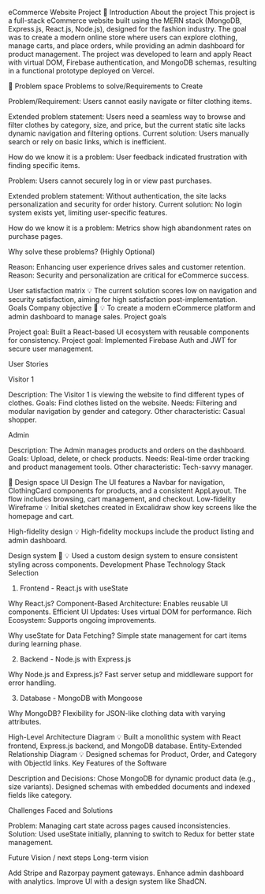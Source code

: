 eCommerce Website Project
🔖 Introduction
About the project
This project is a full-stack eCommerce website built using the MERN stack (MongoDB, Express.js, React.js, Node.js), designed for the fashion industry. 
The goal was to create a modern online store where users can explore clothing, manage carts, and place orders, while providing an admin dashboard for product management. 
The project was developed to learn and apply React with virtual DOM, Firebase authentication, and MongoDB schemas, resulting in a functional prototype deployed on Vercel.

🤔 Problem space
Problems to solve/Requirements to Create

Problem/Requirement: Users cannot easily navigate or filter clothing items.

Extended problem statement: Users need a seamless way to browse and filter clothes by category, size, and price, but the current static site lacks dynamic navigation and filtering options.
Current solution: Users manually search or rely on basic links, which is inefficient.

How do we know it is a problem: User feedback indicated frustration with finding specific items.


Problem: Users cannot securely log in or view past purchases.

Extended problem statement: Without authentication, the site lacks personalization and security for order history.
Current solution: No login system exists yet, limiting user-specific features.

How do we know it is a problem: Metrics show high abandonment rates on purchase pages.



Why solve these problems? (Highly Optional)

Reason: Enhancing user experience drives sales and customer retention.
Reason: Security and personalization are critical for eCommerce success.

User satisfaction matrix
💡 The current solution scores low on navigation and security satisfaction, aiming for high satisfaction post-implementation.
Goals
Company objective 🎯
💡 To create a modern eCommerce platform and admin dashboard to manage sales.
Project goals

Project goal: Built a React-based UI ecosystem with reusable components for consistency.
Project goal: Implemented Firebase Auth and JWT for secure user management.

User Stories

 Visitor 1

Description: The Visitor 1 is viewing the website to find different types of clothes.
Goals: Find clothes listed on the website.
Needs: Filtering and modular navigation by gender and category.
Other characteristic: Casual shopper.


 Admin

Description: The Admin manages products and orders on the dashboard.
Goals: Upload, delete, or check products.
Needs: Real-time order tracking and product management tools.
Other characteristic: Tech-savvy manager.



🌟 Design space
UI Design
The UI features a Navbar for navigation, ClothingCard components for products, and a consistent AppLayout. The flow includes browsing, cart management, and checkout.
Low-fidelity Wireframe
💡 Initial sketches created in Excalidraw show key screens like the homepage and cart.



High-fidelity design
💡 High-fidelity mockups include the product listing and admin dashboard.



Design system 🎨
💡 Used a custom design system to ensure consistent styling across components.
Development Phase
Technology Stack Selection

1. Frontend - React.js with useState

Why React.js?
Component-Based Architecture: Enables reusable UI components.
Efficient UI Updates: Uses virtual DOM for performance.
Rich Ecosystem: Supports ongoing improvements.


Why useState for Data Fetching?
Simple state management for cart items during learning phase.




 2. Backend - Node.js with Express.js

Why Node.js and Express.js?
Fast server setup and middleware support for error handling.




3. Database - MongoDB with Mongoose

Why MongoDB?
Flexibility for JSON-like clothing data with varying attributes.





High-Level Architecture Diagram
💡 Built a monolithic system with React frontend, Express.js backend, and MongoDB database.
Entity-Extended Relationship Diagram
💡 Designed schemas for Product, Order, and Category with ObjectId links.
Key Features of the Software


Description and Decisions: Chose MongoDB for dynamic product data (e.g., size variants). Designed schemas with embedded documents and indexed fields like category.



Challenges Faced and Solutions

Problem: Managing cart state across pages caused inconsistencies.
Solution: Used useState initially, planning to switch to Redux for better state management.



Future Vision / next steps
Long-term vision

Add Stripe and Razorpay payment gateways.
Enhance admin dashboard with analytics.
Improve UI with a design system like ShadCN.
